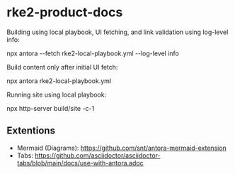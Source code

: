 # rke2-product-docs

Building using local playbook, UI fetching, and link validation using log-level info:

npx antora --fetch rke2-local-playbook.yml --log-level info

Build content only after initial UI fetch:

npx antora rke2-local-playbook.yml

Running site using local playbook:

npx http-server build/site -c-1

## Extentions

* Mermaid (Diagrams): https://github.com/snt/antora-mermaid-extension
* Tabs: https://github.com/asciidoctor/asciidoctor-tabs/blob/main/docs/use-with-antora.adoc 
